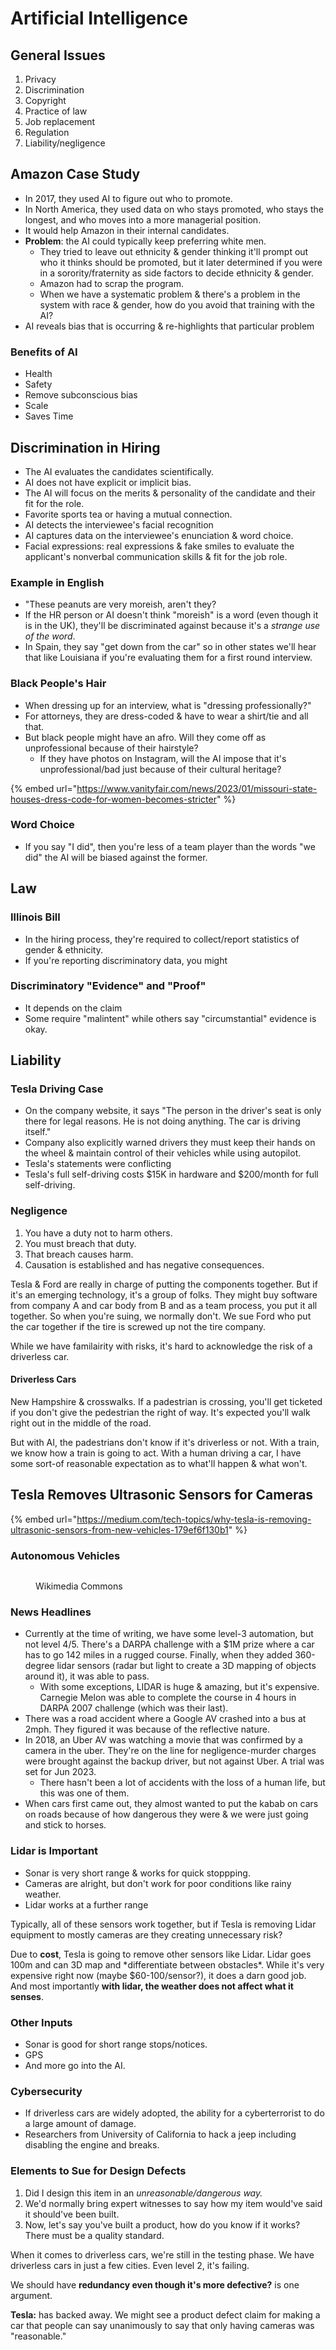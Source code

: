 # Artificial Intelligence

## General Issues

1. Privacy
2. Discrimination
3. Copyright
4. Practice of law
5. Job replacement
6. Regulation
7. Liability/negligence

## Amazon Case Study

* In 2017, they used AI to figure out who to promote.&#x20;
* In North America, they used data on who stays promoted, who stays the longest, and who moves into a more managerial position.
* It would help Amazon in their internal candidates.
* **Problem**: the AI could typically keep preferring white men.&#x20;
  * They tried to leave out ethnicity & gender thinking it'll prompt out who it thinks should be promoted, but it later determined if you were in a sorority/fraternity as side factors to decide ethnicity & gender.
  * Amazon had to scrap the program.
  * When we have a systematic problem & there's a problem in the system with race & gender, how do you avoid that training with the AI?
* AI reveals bias that is occurring & re-highlights that particular problem

### Benefits of AI

* Health
* Safety
* Remove subconscious bias
* Scale
* Saves Time

## Discrimination in Hiring

* The AI evaluates the candidates scientifically.
* AI does not have explicit or implicit bias.
* The AI will focus on the merits & personality of the candidate and their fit for the role.
* Favorite sports tea or having a mutual connection.
* AI detects the interviewee's facial recognition
* AI captures data on the interviewee's enunciation & word choice.
* Facial expressions: real expressions & fake smiles to evaluate the applicant's nonverbal communication skills & fit for the job role.

### Example in English

* "These peanuts are very moreish, aren't they?
* If the HR person or AI doesn't think "moreish" is a word (even though it is in the UK), they'll be discriminated against because it's a _strange use of the word_.
* In Spain, they say "get down from the car" so in other states we'll hear that like Louisiana if you're evaluating them for a first round interview.

### Black People's Hair

* When dressing up for an interview, what is "dressing professionally?"
* For attorneys, they are dress-coded & have to wear a shirt/tie and all that.
* But black people might have an afro. Will they come off as unprofessional because of their hairstyle?
  * If they have photos on Instagram, will the AI impose that it's unprofessional/bad just because of their cultural heritage?&#x20;



{% embed url="https://www.vanityfair.com/news/2023/01/missouri-state-houses-dress-code-for-women-becomes-stricter" %}

### Word Choice

* If you say "I did", then you're less of a team player than the words "we did" the AI will be biased against the former.

## Law

### Illinois Bill

* In the hiring process, they're required to collect/report statistics of gender & ethnicity.&#x20;
* If you're reporting discriminatory data, you might&#x20;

### Discriminatory "Evidence" and "Proof"

* It depends on the claim
* Some require "malintent" while others say "circumstantial" evidence is okay.

## Liability

### Tesla Driving Case

* On the company website, it says "The person in the driver's seat is only there for legal reasons. He is not doing anything. The car is driving itself."
* Company also explicitly warned drivers they must keep their hands on the wheel & maintain control of their vehicles while using autopilot.
* Tesla's statements were conflicting
* Tesla's full self-driving costs $15K in hardware and $200/month for full self-driving.

### Negligence

1. You have a duty not to harm others.
2. You must breach that duty.
3. That breach causes harm.
4. Causation is established and has negative consequences.

Tesla & Ford are really in charge of putting the components together. But if it's an emerging technology, it's a group of folks. They might buy software from company A and car body from B and as a team process, you put it all together. So when you're suing, we normally don't. We sue Ford who put the car together if the tire is screwed up not the tire company.&#x20;

While we have familairity with risks, it's hard to acknowledge the risk of a driverless car.&#x20;

#### Driverless Cars

New Hampshire & crosswalks. If a padestrian is crossing, you'll get ticketed if you don't give the pedestrian the right of way. It's expected you'll walk right out in the middle of the road.&#x20;

But with AI, the padestrians don't know if it's driverless or not. With a train, we know how a train is going to act. With a human driving a car, I have some sort-of reasonable expectation as to what'll happen & what won't.&#x20;

## Tesla Removes Ultrasonic Sensors for Cameras

{% embed url="https://medium.com/tech-topics/why-tesla-is-removing-ultrasonic-sensors-from-new-vehicles-179ef6f130b1" %}

### Autonomous Vehicles

<figure><img src="../../../.gitbook/assets/image (2) (1) (1) (1) (1) (1) (1) (1) (1) (1) (1) (1) (1) (1) (1).png" alt=""><figcaption><p>Wikimedia Commons</p></figcaption></figure>

### News Headlines

* Currently at the time of writing, we have some level-3 automation, but not level 4/5. There's a DARPA challenge with a $1M prize where a car has to go 142 miles in a rugged course. Finally, when they added 360-degree lidar sensors (radar but light to create a 3D mapping of objects around it), it was able to pass.&#x20;
  * With some exceptions, LIDAR is huge & amazing, but it's expensive. Carnegie Melon was able to complete the course in 4 hours in DARPA 2007 challenge (which was their last).
* There was a road accident where a Google AV crashed into a bus at 2mph. They figured it was because of the reflective nature.
* In 2018, an Uber AV was watching a movie that was confirmed by a camera in the uber. They're on the line for negligence-murder charges were brought against the backup driver, but not against Uber. A trial was set for Jun 2023. &#x20;
  * There hasn't been a lot of accidents with the loss of a human life, but this was one of them.&#x20;
* When cars first came out, they almost wanted to put the kabab on cars on roads because of how dangerous they were & we were just going and stick to horses.

### Lidar is Important

* Sonar is very short range & works for quick stoppping.
* Cameras are alright, but don't work for poor conditions like rainy weather.
* Lidar works at a further range

Typically, all of these sensors work together, but if Tesla is removing Lidar equipment to mostly cameras are they creating unnecessary risk?&#x20;

Due to **cost**, Tesla is going to remove other sensors like Lidar. Lidar goes 100m and can 3D map and \*differentiate between obstacles\*. While it's very expensive right now (maybe $60-100/sensor?), it does a darn good job. And most importantly **with lidar, the weather does not affect what it senses**.&#x20;

### Other Inputs

* Sonar is good for short range stops/notices.
* GPS
* And more go into the AI.

### Cybersecurity

* If driverless cars are widely adopted, the ability for a cyberterrorist to do a large amount of damage.
* Researchers from University of California to hack a jeep including disabling the engine and breaks.

### Elements to Sue for Design Defects

1. Did I design this item in an _unreasonable/dangerous way._&#x20;
2. We'd normally bring expert witnesses to say how my item would've said it should've been built.
3. Now, let's say you've built a product, how do you know if it works? There must be a quality standard.&#x20;

When it comes to driverless cars, we're still in the testing phase. We have driverless cars in just a few cities. Even level 2, it's failing.&#x20;

We should have **redundancy even though it's more defective?** is one argument.&#x20;

**Tesla:** has backed away. We might see a product defect claim for making a car that people can say unanimously to say that only having cameras was "reasonable."&#x20;

